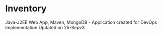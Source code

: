 # Inventory
 Java-J2EE Web App, Maven, MongoDB - Application created for DevOps Implementation
Updated on 25-Sepv3